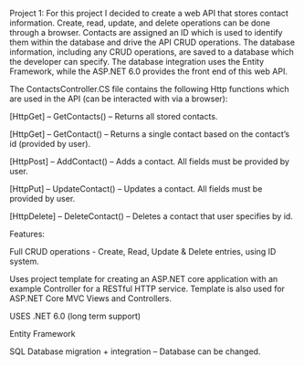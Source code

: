 Project 1:
For this project I decided to create a web API that stores contact information. Create, read, update, and delete operations can be done through a browser. Contacts are assigned an ID which is used to identify them within the database and drive the API CRUD operations. The database information, including any CRUD operations, are saved to a database which the developer can specify. The database integration uses the Entity Framework, while the ASP.NET 6.0 provides the front end of this web API. 


The ContactsController.CS file contains the following Http functions which are used in the API (can be interacted with via a browser):

[HttpGet] – GetContacts()  – Returns all stored contacts. 

[HttpGet] – GetContact() – Returns a single contact based on the contact’s id (provided by user). 

[HttpPost] – AddContact()  – Adds a contact. All fields must be provided by user.  

[HttpPut] – UpdateContact()  – Updates a contact. All fields must be provided by user.  

[HttpDelete] – DeleteContact()  – Deletes a contact that user specifies by id.   




Features:

Full CRUD operations - Create, Read, Update & Delete entries, using ID system. 

Uses project template for creating an ASP.NET core application with an example Controller for a RESTful HTTP service. Template is also used for ASP.NET Core MVC Views and Controllers.

USES .NET 6.0 (long term support)

Entity Framework

SQL Database migration + integration – Database can be changed. 
